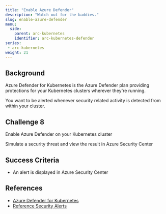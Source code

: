 ```yaml
---
title: "Enable Azure Defender"
description: "Watch out for the baddies."
slug: enable-azure-defender
menu:
  side:
    parent: arc-kubernetes
    identifier: arc-kubernetes-defender
series:
 - arc-kubernetes
weight: 21
---
```


## Background

Azure Defender for Kubernetes is the Azure Defender plan providing protections for your Kubernetes clusters wherever they're running.

You want to be alerted whenever security related activity is detected from within your cluster.

## Challenge 8

Enable Azure Defender on your Kubernetes cluster

Simulate a security threat and view the result in Azure Security Center

## Success Criteria

* An alert is displayed in Azure Security Center

## References

* [Azure Defender for Kubernetes](https://docs.microsoft.com/azure/security-center/defender-for-kubernetes-azure-arc)
* [Reference Security Alerts](https://docs.microsoft.com/azure/security-center/alerts-reference#alerts-kubernetescluster)
